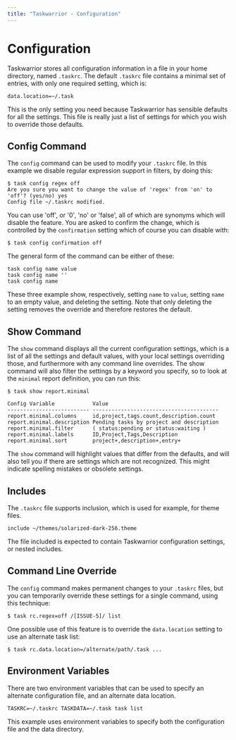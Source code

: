```yaml
---
title: "Taskwarrior - Configuration"
---
```


# Configuration

Taskwarrior stores all configuration information in a file in your home directory, named `.taskrc`.
The default `.taskrc` file contains a minimal set of entries, with only one required setting, which is:

```
data.location=~/.task
```

This is the only setting you need because Taskwarrior has sensible defaults for all the settings.
This file is really just a list of settings for which you wish to override those defaults.

## Config Command

The `config` command can be used to modify your `.taskrc` file.
In this example we disable regular expression support in filters, by doing this:

```
$ task config regex off
Are you sure you want to change the value of 'regex' from 'on' to 'off'? (yes/no) yes
Config file ~/.taskrc modified.
```

You can use 'off', or '0', 'no' or 'false', all of which are synonyms which will disable the feature.
You are asked to confirm the change, which is controlled by the `confirmation` setting which of course you can disable with:

```
$ task config confirmation off
```

The general form of the command can be either of these:

```
task config name value
task config name ''
task config name
```

These three example show, respectively, setting `name` to `value`, setting `name` to an empty value, and deleting the setting.
Note that only deleting the setting removes the override and therefore restores the default.

## Show Command

The `show` command displays all the current configuration settings, which is a list of all the settings and default values, with your local settings overriding those, and furthermore with any command line overrides.
The show command will also filter the settings by a keyword you specify, so to look at the `minimal` report definition, you can run this:

```
$ task show report.minimal

Config Variable            Value
-------------------------- ----------------------------------------
report.minimal.columns     id,project,tags.count,description.count
report.minimal.description Pending tasks by project and description
report.minimal.filter      ( status:pending or status:waiting )
report.minimal.labels      ID,Project,Tags,Description
report.minimal.sort        project+,description+,entry+
```

The `show` command will highlight values that differ from the defaults, and will also tell you if there are settings which are not recognized.
This might indicate spelling mistakes or obsolete settings.

## Includes

The `.taskrc` file supports inclusion, which is used for example, for theme files.

```
include ~/themes/solarized-dark-256.theme
```

The file included is expected to contain Taskwarrior configuration settings, or nested includes.

## Command Line Override

The `config` command makes permanent changes to your `.taskrc` files, but you can temporarily override these settings for a single command, using this technique:

```
$ task rc.regex=off /[ISSUE-5]/ list
```

One possible use of this feature is to override the `data.location` setting to use an alternate task list:

```
$ task rc.data.location=/alternate/path/.task ...
```

## Environment Variables

There are two environment variables that can be used to specify an alternate configuration file, and an alternate data location.

```
TASKRC=~/.taskrc TASKDATA=~/.task task list
```

This example uses environment variables to specify both the configuration file and the data directory.
